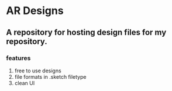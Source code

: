 # **AR Designs**
  ## A repository for hosting design files for my repository.
  ### features 

  1) free to use designs
  2) file formats in .sketch filetype
  3) clean UI
     
